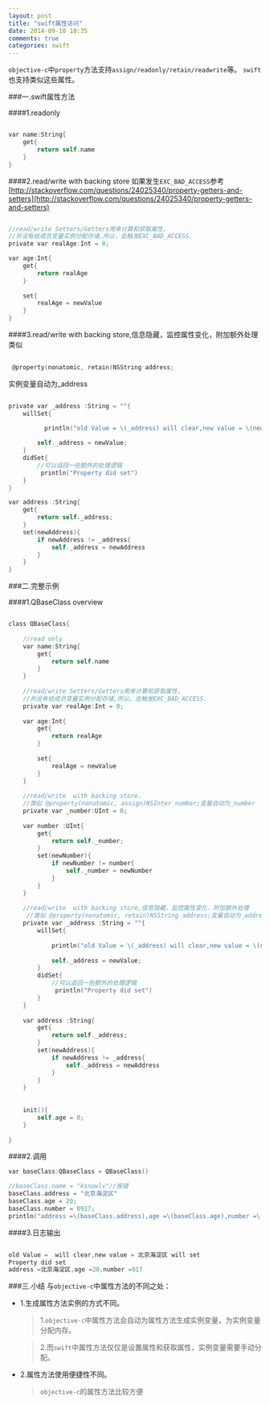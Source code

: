 ```yaml
---
layout: post
title: "swift属性访问"
date: 2014-09-10 10:35
comments: true
categories: swift
---
```


`objective-c`中`property`方法支持`assign/readonly/retain/readwrite`等。
`swift`也支持类似这些属性。

###一.swift属性方法

####1.readonly
```objective-c

var name:String{
    get{
        return self.name
    }
}

```   

####2.read/write with backing store
如果发生`EXC_BAD_ACCESS`参考[http://stackoverflow.com/questions/24025340/property-getters-and-setters](http://stackoverflow.com/questions/24025340/property-getters-and-setters)

```objective-c

//read/write Setters/Getters用来计算和获取属性，
//并没有给成员变量实例分配存储,所以，会触发EXC_BAD_ACCESS.
private var realAge:Int = 0;

var age:Int{
    get{
        return realAge
    }
    
    set{
        realAge = newValue
    }
}

``` 

####3.read/write  with backing store,信息隐藏，监控属性变化，附加额外处理
类似 
```objective-c 
 
 @property(nonatomic, retain)NSString address;

``` 
  实例变量自动为_address

```objective-c

private var _address :String = ""{
    willSet{

          println("old Value = \(_address) will clear,new value = \(newValue) will set")
        
        self._address = newValue;
    }
    didSet{
        //可以追回一些额外的处理逻辑
         println("Property did set")
    }
}

var address :String{
    get{
        return self._address;
    }
    set(newAddress){
        if newAddress != _address{
            self._address = newAddress
        }
    }
}

``` 

###二.完整示例

####1.QBaseClass overview

```objective-c

class QBaseClass{
    
    //read only
    var name:String{
        get{
            return self.name
        }
    }
    
    //read/write Setters/Getters用来计算和获取属性，
    //并没有给成员变量实例分配存储,所以，会触发EXC_BAD_ACCESS.
    private var realAge:Int = 0;
    
    var age:Int{
        get{
            return realAge
        }
        
        set{
            realAge = newValue
        }
    }
    
    //read/write  with backing store，
    //类似 @property(nonatomic, assign)NSInter number;变量自动为_number
    private var _number:UInt = 0;
    
    var number :UInt{
        get{
            return self._number;
        }
        set(newNumber){
            if newNumber != number{
                self._number = newNumber
            }
        }
    }
    
    //read/write  with backing store,信息隐藏，监控属性变化，附加额外处理
     //类似 @property(nonatomic, retain)NSString address;变量自动为_address
    private var _address :String = ""{
        willSet{
    
            println("old Value = \(_address) will clear,new value = \(newValue) will set")
            
            self._address = newValue;
        }
        didSet{
            //可以追回一些额外的处理逻辑
             println("Property did set")
        }
    }
    
    var address :String{
        get{
            return self._address;
        }
        set(newAddress){
            if newAddress != _address{
                self._address = newAddress
            }
        }
    }
    
    
    init(){
        self.age = 0;
    }
    
}

```

####2.调用
```objective-c
var baseClass:QBaseClass = QBaseClass()

//baseClass.name = "ksnowlv"//报错
baseClass.address = "北京海淀区"
baseClass.age = 20;
baseClass.number = 0917;
println("address =\(baseClass.address),age =\(baseClass.age),number =\(baseClass.number)")   

```

####3.日志输出

```objective-c

old Value =  will clear,new value = 北京海淀区 will set
Property did set
address =北京海淀区,age =20,number =917


```

###三.小结
 与`objective-c`中属性方法的不同之处：

* 1.生成属性方法实例的方式不同。
 
   >1.`objective-c`中属性方法会自动为属性方法生成实例变量，为实例变量分配内存。
   
   > 2.而`swift`中属性方法仅仅是设置属性和获取属性，实例变量需要手动分配。
   
* 2.属性方法使用便捷性不同。
    > `objective-c`的属性方法比较方便   
   